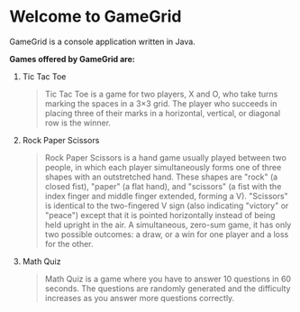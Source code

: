 # **Welcome to GameGrid**

GameGrid is a console application written in Java.

**Games offered by GameGrid are:**

1. Tic Tac Toe

   > Tic Tac Toe is a game for two players, X and O, who take turns marking the spaces in a 3×3 grid. The player who succeeds in placing three of their marks in a horizontal, vertical, or diagonal row is the winner.

2. Rock Paper Scissors
   > Rock Paper Scissors is a hand game usually played between two people, in which each player simultaneously forms one of three shapes with an outstretched hand. These shapes are "rock" (a closed fist), "paper" (a flat hand), and "scissors" (a fist with the index finger and middle finger extended, forming a V). "Scissors" is identical to the two-fingered V sign (also indicating "victory" or "peace") except that it is pointed horizontally instead of being held upright in the air. A simultaneous, zero-sum game, it has only two possible outcomes: a draw, or a win for one player and a loss for the other.
3. Math Quiz
   > Math Quiz is a game where you have to answer 10 questions in 60 seconds. The questions are randomly generated and the difficulty increases as you answer more questions correctly.
